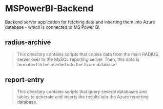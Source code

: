 # MSPowerBI-Backend
Backend server application for fetching data and inserting them into Azure database - which is connected to MS Power BI.

## radius-archive
>This directory contains scripts that copies data from the main RADIUS server over to the MySQL reporting server. Then, this data is formatted to be inserted into the Azure database

## report-entry
>This directory contains scripts that query several databases and tables to generate and inserts the results into the Azure reporting database.